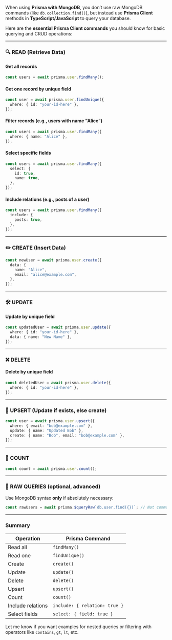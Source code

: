 When using **Prisma with MongoDB**, you don’t use raw MongoDB commands (like `db.collection.find()`), but instead use **Prisma Client** methods in **TypeScript/JavaScript** to query your database.

Here are the **essential Prisma Client commands** you should know for basic querying and CRUD operations:

---

### 🔍 READ (Retrieve Data)

#### Get all records

```ts
const users = await prisma.user.findMany();
```

#### Get one record by unique field

```ts
const user = await prisma.user.findUnique({
  where: { id: "your-id-here" },
});
```

#### Filter records (e.g., users with name "Alice")

```ts
const users = await prisma.user.findMany({
  where: { name: "Alice" },
});
```

#### Select specific fields

```ts
const users = await prisma.user.findMany({
  select: {
    id: true,
    name: true,
  },
});
```

#### Include relations (e.g., posts of a user)

```ts
const users = await prisma.user.findMany({
  include: {
    posts: true,
  },
});
```

---

### ✏️ CREATE (Insert Data)

```ts
const newUser = await prisma.user.create({
  data: {
    name: "Alice",
    email: "alice@example.com",
  },
});
```

---

### 🛠️ UPDATE

#### Update by unique field

```ts
const updatedUser = await prisma.user.update({
  where: { id: "your-id-here" },
  data: { name: "New Name" },
});
```

---

### ❌ DELETE

#### Delete by unique field

```ts
const deletedUser = await prisma.user.delete({
  where: { id: "your-id-here" },
});
```

---

### 🔁 UPSERT (Update if exists, else create)

```ts
const user = await prisma.user.upsert({
  where: { email: "bob@example.com" },
  update: { name: "Updated Bob" },
  create: { name: "Bob", email: "bob@example.com" },
});
```

---

### 🧮 COUNT

```ts
const count = await prisma.user.count();
```

---

### 🔄 RAW QUERIES (optional, advanced)

Use MongoDB syntax **only** if absolutely necessary:

```ts
const rawUsers = await prisma.$queryRaw`db.user.find({})`; // Not common, use with caution
```

---

### Summary

| Operation         | Prisma Command                |
| ----------------- | ----------------------------- |
| Read all          | `findMany()`                  |
| Read one          | `findUnique()`                |
| Create            | `create()`                    |
| Update            | `update()`                    |
| Delete            | `delete()`                    |
| Upsert            | `upsert()`                    |
| Count             | `count()`                     |
| Include relations | `include: { relation: true }` |
| Select fields     | `select: { field: true }`     |

Let me know if you want examples for nested queries or filtering with operators like `contains`, `gt`, `lt`, etc.
